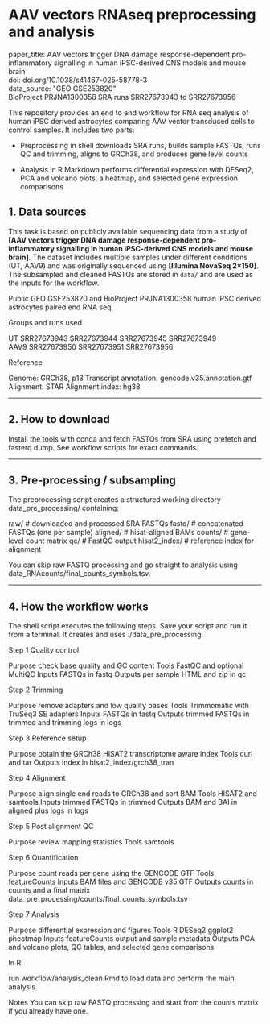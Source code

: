 

#  AAV vectors RNAseq preprocessing and analysis

paper_title: AAV vectors trigger DNA damage response-dependent pro-inflammatory signalling in human iPSC-derived CNS models and mouse brain  
doi: doi.org/10.1038/s41467-025-58778-3  
data_source: "GEO GSE253820"  
BioProject PRJNA1300358
SRA runs SRR27673943 to SRR27673956

This repository provides an end to end workflow for RNA seq analysis of human iPSC derived astrocytes comparing AAV vector transduced cells to control samples. It includes two parts:  

- Preprocessing in shell downloads SRA runs, builds sample FASTQs, runs QC and trimming, aligns to GRCh38, and produces gene level counts

- Analysis in R Markdown performs differential expression with DESeq2, PCA and volcano plots, a heatmap, and selected gene expression comparisons

## 1. Data sources

This task is based on publicly available sequencing data from a study of **\[AAV vectors trigger DNA damage response-dependent pro-inflammatory signalling in human iPSC-derived CNS models and mouse brain]**. The dataset includes multiple samples under different conditions (UT, AAV9) and was originally sequenced using **\[Illumina NovaSeq 2×150]**.
The subsampled and cleaned FASTQs are stored in `data/` and are used as the inputs for the workflow.

Public GEO GSE253820 and BioProject PRJNA1300358 human iPSC derived astrocytes paired end RNA seq

Groups and runs used

UT SRR27673943 SRR27673944 SRR27673945 SRR27673949  
AAV9 SRR27673950 SRR27673951 SRR27673956  

Reference

Genome: GRCh38, p13
Transcript annotation: gencode.v35.annotation.gtf
Alignment: STAR
Alignment index: hg38

---

## 2. How to download

Install the tools with conda and fetch FASTQs from SRA using prefetch and fasterq dump. See workflow scripts for exact commands.  


---

## 3. Pre-processing / subsampling

The preprocessing script creates a structured working directory data_pre_processing/ containing:

raw/ # downloaded and processed SRA FASTQs
fastq/ # concatenated FASTQs (one per sample)
aligned/ # hisat-aligned BAMs
counts/ # gene-level count matrix
qc/ # FastQC output
hisat2_index/ # reference index for alignment

You can skip raw FASTQ processing and go straight to analysis using data_RNAcounts/final_counts_symbols.tsv.


---

## 4. How the workflow works

The shell script executes the following steps. Save your script and run it from a terminal. It creates and uses ./data_pre_processing.

Step 1 Quality control

Purpose check base quality and GC content Tools FastQC and optional MultiQC Inputs FASTQs in fastq Outputs per sample HTML and zip in qc

Step 2 Trimming

Purpose remove adapters and low quality bases Tools Trimmomatic with TruSeq3 SE adapters Inputs FASTQs in fastq Outputs trimmed FASTQs in trimmed and trimming logs in logs

Step 3 Reference setup

Purpose obtain the GRCh38 HISAT2 transcriptome aware index Tools curl and tar Outputs index in hisat2_index/grch38_tran

Step 4 Alignment

Purpose align single end reads to GRCh38 and sort BAM Tools HISAT2 and samtools Inputs trimmed FASTQs in trimmed Outputs BAM and BAI in aligned plus logs in logs

Step 5 Post alignment QC

Purpose review mapping statistics Tools samtools

Step 6 Quantification

Purpose count reads per gene using the GENCODE GTF Tools featureCounts Inputs BAM files and GENCODE v35 GTF Outputs counts in counts and a final matrix data_pre_processing/counts/final_counts_symbols.tsv

Step 7 Analysis

Purpose differential expression and figures Tools R DESeq2 ggplot2 pheatmap Inputs featureCounts output and sample metadata Outputs PCA and volcano plots, QC tables, and selected gene comparisons

In R

run workflow/analysis_clean.Rmd to load data and perform the main analysis

Notes You can skip raw FASTQ processing and start from the counts matrix if you already have one.
